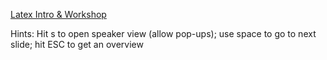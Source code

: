 [Latex Intro & Workshop](https://theiltho.github.io/latex/)

Hints: Hit s to open speaker view (allow pop-ups); use space to go to next slide; hit ESC to get an overview
